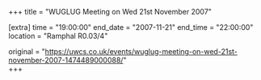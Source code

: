+++
title = "WUGLUG Meeting on Wed 21st November 2007"

[extra]
time = "19:00:00"
end_date = "2007-11-21"
end_time = "22:00:00"
location = "Ramphal R0.03/4"

original = "https://uwcs.co.uk/events/wuglug-meeting-on-wed-21st-november-2007-1474489000088/"    
+++



